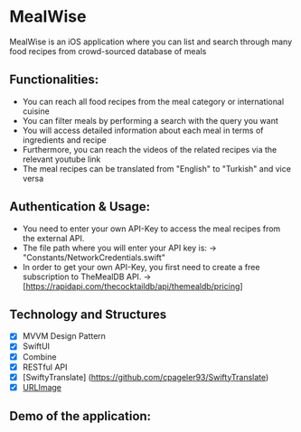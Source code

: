 # MealWise
MealWise is an iOS application where you can list and search through many food recipes from crowd-sourced database of meals

## Functionalities:
  - You can reach all food recipes from the meal category or international cuisine
  - You can filter meals by performing a search with the query you want
  - You will access detailed information about each meal in terms of ingredients and recipe 
  - Furthermore, you can reach the videos of the related recipes via the relevant youtube link
  - The meal recipes can be translated from "English" to "Turkish" and vice versa
  
## Authentication & Usage:
* You need to enter your own API-Key to access the meal recipes from the external API. 
* The file path where you will enter your API key is: -> "Constants/NetworkCredentials.swift"
* In order to get your own API-Key, you first need to create a free subscription to TheMealDB API. -> [https://rapidapi.com/thecocktaildb/api/themealdb/pricing]

## Technology and Structures
- [x] MVVM Design Pattern
- [x] SwiftUI
- [x] Combine
- [X] RESTful API
- [x] [SwiftyTranslate] (https://github.com/cpageler93/SwiftyTranslate)
- [x] [URLImage](https://github.com/dmytro-anokhin/url-image)

## Demo of the application:
